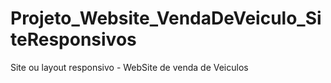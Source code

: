 # Projeto_Website_VendaDeVeiculo_SiteResponsivos
Site ou layout responsivo - WebSite de venda de Veiculos
